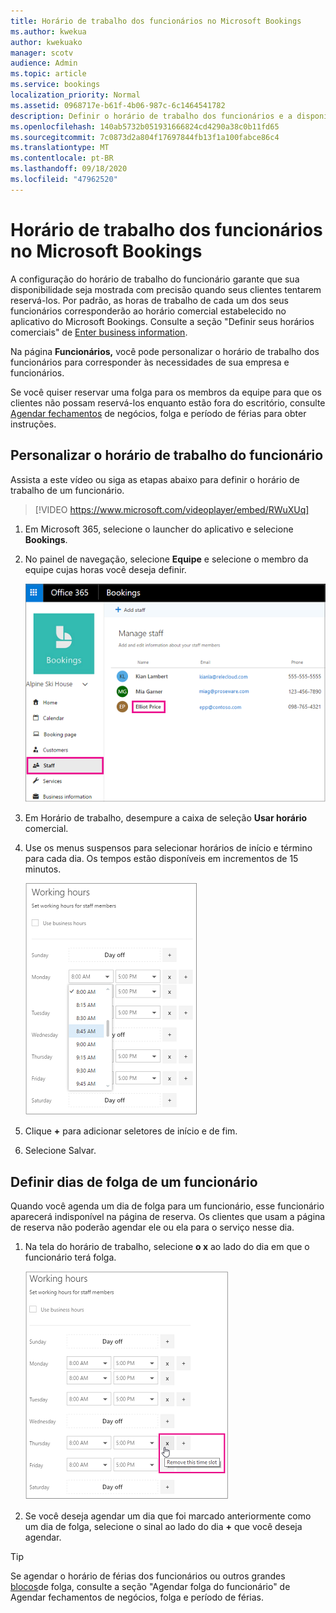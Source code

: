 ```yaml
---
title: Horário de trabalho dos funcionários no Microsoft Bookings
ms.author: kwekua
author: kwekuako
manager: scotv
audience: Admin
ms.topic: article
ms.service: bookings
localization_priority: Normal
ms.assetid: 0968717e-b61f-4b06-987c-6c1464541782
description: Definir o horário de trabalho dos funcionários e a disponibilidade no Microsoft Bookings.
ms.openlocfilehash: 140ab5732b051931666824cd4290a38c0b11fd65
ms.sourcegitcommit: 7c0873d2a804f17697844fb13f1a100fabce86c4
ms.translationtype: MT
ms.contentlocale: pt-BR
ms.lasthandoff: 09/18/2020
ms.locfileid: "47962520"
---
```

# <a name="employee-working-hours-in-microsoft-bookings"></a>Horário de trabalho dos funcionários no Microsoft Bookings

A configuração do horário de trabalho do funcionário garante que sua disponibilidade seja mostrada com precisão quando seus clientes tentarem reservá-los. Por padrão, as horas de trabalho de cada um dos seus funcionários corresponderão ao horário comercial estabelecido no aplicativo do Microsoft Bookings. Consulte a seção "Definir seus horários comerciais" de [Enter business information](enter-business-information.md#set-your-business-hours).

Na página **Funcionários,** você pode personalizar o horário de trabalho dos funcionários para corresponder às necessidades de sua empresa e funcionários.

Se você quiser reservar uma folga para os membros da equipe para que os clientes não possam reservá-los enquanto estão fora do escritório, consulte [Agendar fechamentos](schedule-closures-time-off-vacation.md) de negócios, folga e período de férias para obter instruções.

## <a name="customize-employee-working-hours"></a>Personalizar o horário de trabalho do funcionário

Assista a este vídeo ou siga as etapas abaixo para definir o horário de trabalho de um funcionário.

> [!VIDEO https://www.microsoft.com/videoplayer/embed/RWuXUq]

1. Em Microsoft 365, selecione o launcher do aplicativo e selecione **Bookings**.

1. No painel de navegação, selecione **Equipe** e selecione o membro da equipe cujas horas você deseja definir.

   ![Imagem da tela da equipe do Bookings com nome realçado](../media/bookings-staff-name-highlight.png)

1. Em Horário de trabalho, desempure a caixa de seleção **Usar horário** comercial.

1. Use os menus suspensos para selecionar horários de início e término para cada dia. Os tempos estão disponíveis em incrementos de 15 minutos.

   ![Imagem do horário de trabalho da equipe do Bookings](../media/bookings-staff-hours.png)

1. Clique **+** para adicionar seletores de início e de fim.

1. Selecione Salvar.

## <a name="set-an-employees-days-off"></a>Definir dias de folga de um funcionário

Quando você agenda um dia de folga para um funcionário, esse funcionário aparecerá indisponível na página de reserva. Os clientes que usam a página de reserva não poderão agendar ele ou ela para o serviço nesse dia.

1. Na tela do horário de trabalho, selecione **o x** ao lado do dia em que o funcionário terá folga.

   ![Imagem da tela de horários de trabalho da equipe do Bookings com o botão mouse sobre x](../media/bookings-staff-time-off.png)

1. Se você deseja agendar um dia que foi marcado anteriormente como um dia de folga, selecione o sinal ao lado do dia **+** que você deseja agendar.

> [!TIP]
> Se agendar o horário de férias dos funcionários ou outros grandes [blocos](schedule-closures-time-off-vacation.md#schedule-employee-time-off)de folga, consulte a seção "Agendar folga do funcionário" de Agendar fechamentos de negócios, folga e período de férias.
